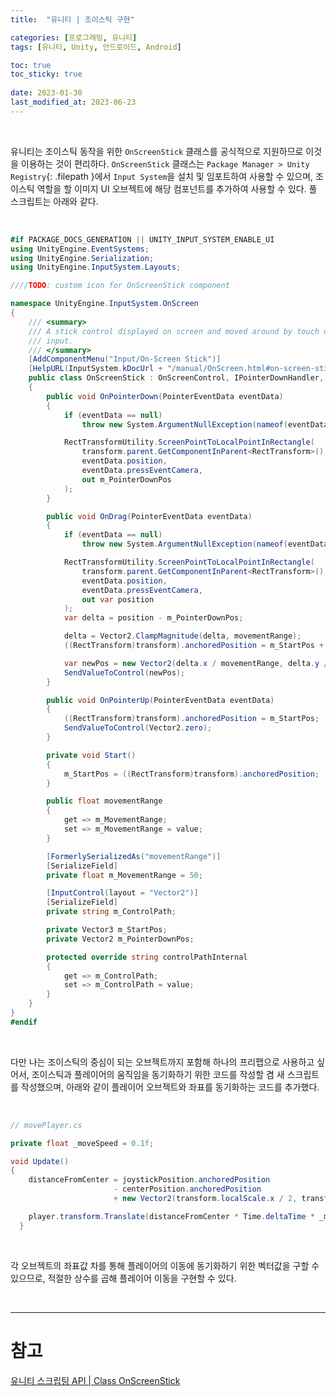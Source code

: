 ```yaml
---
title:  "유니티 | 조이스틱 구현"

categories: [프로그래밍, 유니티]
tags: [유니티, Unity, 안드로이드, Android]

toc: true
toc_sticky: true
 
date: 2023-01-30
last_modified_at: 2023-06-23
---
```


<br>

유니티는 조이스틱 동작을 위한 `OnScreenStick` 클래스를 공식적으로 지원하므로 이것을 이용하는 것이 편리하다. `OnScreenStick` 클래스는 `Package Manager > Unity Registry`{: .filepath }에서 `Input System`을 설치 및 임포트하여 사용할 수 있으며, 조이스틱 역할을 할 이미지 UI 오브젝트에 해당 컴포넌트를 추가하여 사용할 수 있다. 풀 스크립트는 아래와 같다.

<br>

```cs
#if PACKAGE_DOCS_GENERATION || UNITY_INPUT_SYSTEM_ENABLE_UI
using UnityEngine.EventSystems;
using UnityEngine.Serialization;
using UnityEngine.InputSystem.Layouts;

////TODO: custom icon for OnScreenStick component

namespace UnityEngine.InputSystem.OnScreen
{
    /// <summary>
    /// A stick control displayed on screen and moved around by touch or other pointer
    /// input.
    /// </summary>
    [AddComponentMenu("Input/On-Screen Stick")]
    [HelpURL(InputSystem.kDocUrl + "/manual/OnScreen.html#on-screen-sticks")]
    public class OnScreenStick : OnScreenControl, IPointerDownHandler, IPointerUpHandler, IDragHandler
    {
        public void OnPointerDown(PointerEventData eventData)
        {
            if (eventData == null)
                throw new System.ArgumentNullException(nameof(eventData));

            RectTransformUtility.ScreenPointToLocalPointInRectangle(
                transform.parent.GetComponentInParent<RectTransform>(),
                eventData.position,
                eventData.pressEventCamera,
                out m_PointerDownPos
            );
        }

        public void OnDrag(PointerEventData eventData)
        {
            if (eventData == null)
                throw new System.ArgumentNullException(nameof(eventData));

            RectTransformUtility.ScreenPointToLocalPointInRectangle(
                transform.parent.GetComponentInParent<RectTransform>(),
                eventData.position,
                eventData.pressEventCamera,
                out var position
            );
            var delta = position - m_PointerDownPos;

            delta = Vector2.ClampMagnitude(delta, movementRange);
            ((RectTransform)transform).anchoredPosition = m_StartPos + (Vector3)delta;

            var newPos = new Vector2(delta.x / movementRange, delta.y / movementRange);
            SendValueToControl(newPos);
        }

        public void OnPointerUp(PointerEventData eventData)
        {
            ((RectTransform)transform).anchoredPosition = m_StartPos;
            SendValueToControl(Vector2.zero);
        }

        private void Start()
        {
            m_StartPos = ((RectTransform)transform).anchoredPosition;
        }

        public float movementRange
        {
            get => m_MovementRange;
            set => m_MovementRange = value;
        }

        [FormerlySerializedAs("movementRange")]
        [SerializeField]
        private float m_MovementRange = 50;

        [InputControl(layout = "Vector2")]
        [SerializeField]
        private string m_ControlPath;

        private Vector3 m_StartPos;
        private Vector2 m_PointerDownPos;

        protected override string controlPathInternal
        {
            get => m_ControlPath;
            set => m_ControlPath = value;
        }
    }
}
#endif
```

<br>

다만 나는 조이스틱의 중심이 되는 오브젝트까지 포함해 하나의 프리팹으로 사용하고 싶어서, 조이스틱과 플레이어의 움직임을 동기화하기 위한 코드를 작성할 겸 새 스크립트를 작성했으며, 아래와 같이 플레이어 오브젝트와 좌표를 동기화하는 코드를 추가했다.

<br>

```cs
// movePlayer.cs

private float _moveSpeed = 0.1f;

void Update()
{
    distanceFromCenter = joystickPosition.anchoredPosition
                       - centerPosition.anchoredPosition
                       + new Vector2(transform.localScale.x / 2, transform.localScale.y / 2);

    player.transform.Translate(distanceFromCenter * Time.deltaTime * _moveSpeed);
  }
```

<br>

각 오브젝트의 좌표값 차를 통해 플레이어의 이동에 동기화하기 위한 벡터값을 구할 수 있으므로, 적절한 상수를 곱해 플레이어 이동을 구현할 수 있다.

<br>

---
# 참고
[유니티 스크립팅 API | Class OnScreenStick](https://docs.unity3d.com/Packages/com.unity.inputsystem@1.0/api/UnityEngine.InputSystem.OnScreen.OnScreenStick.html)

<!--
`anchoredPosition`은 화면의 좌측하단을 (0, 0), 우측상단을 (1, 1)로 가정하여 비율상으로 스크린상의 위치를 나타내기 위한 방법이다. 
-->
